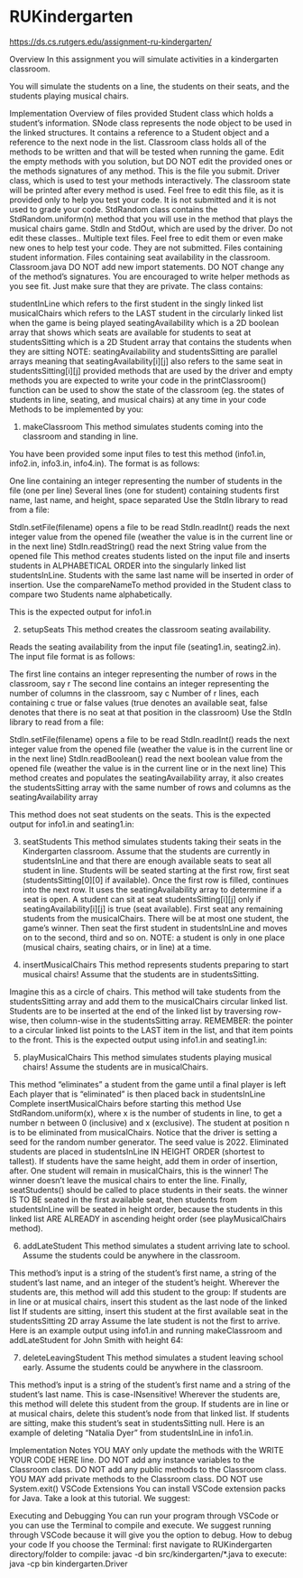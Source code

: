 # RUKindergarten
https://ds.cs.rutgers.edu/assignment-ru-kindergarten/

Overview
In this assignment you will simulate activities in a kindergarten classroom.

You will simulate the students on a line, the students on their seats, and the students playing musical chairs.




Implementation
Overview of files provided
Student class which holds a student’s information.
SNode class represents the node object to be used in the linked structures. It contains a reference to a Student object and a reference to the next node in the list.
Classroom class holds all of the methods to be written and that will be tested when running the game. Edit the empty methods with you solution, but DO NOT edit the provided ones or the methods signatures of any method. This is the file you submit. 
Driver class, which is used to test your methods interactively. The classroom state will be printed after every method is used. Feel free to edit this file, as it is provided only to help you test your code. It is not submitted and it is not used to grade your code.
StdRandom class contains the StdRandom.uniform(n) method that you will use in the method that plays the musical chairs game.
StdIn and StdOut, which are used by the driver. Do not edit these classes..
Multiple text files. Feel free to edit them or even make new ones to help test your code. They are not submitted.
Files containing student information.
Files containing seat availability in the classroom.
Classroom.java
DO NOT add new import statements.
DO NOT change any of the method’s signatures.
You are encouraged to write helper methods as you see fit. Just make sure that they are private.
The class contains:

studentInLine which refers to the first student in the singly linked list
musicalChairs which refers to the LAST student in the circularly linked list when the game is being played
seatingAvailability which is a 2D boolean array that shows which seats are available for students to seat at
studentsSitting which is a 2D Student array that contains the students when they are sitting
NOTE: seatingAvailability and studentsSitting are parallel arrays meaning that seatingAvailability[i][j] also refers to the same seat in studentsSitting[i][j]
provided methods that are used by the driver and empty methods you are expected to write your code in
the printClassroom() function can be used to show the state of the classroom (eg. the states of students in line, seating, and musical chairs) at any time in your code
Methods to be implemented by you:

1. makeClassroom
This method simulates students coming into the classroom and standing in line.

You have been provided some input files to test this method (info1.in, info2.in, info3.in, info4.in). The format is as follows:

One line containing an integer representing the number of students in the file (one per line)
Several lines (one for student) containing students first name, last name, and height, space separated
Use the StdIn library to read from a file:

StdIn.setFile(filename) opens a file to be read
StdIn.readInt() reads the next integer value from the opened file (weather the value is in the current line or in the next line)
StdIn.readString() read the next String value from the opened file
This method creates students listed on the input file and inserts students in ALPHABETICAL ORDER into the singularly linked list studentsInLine. Students with the same last name will be inserted in order of insertion. Use the compareNameTo method provided in the Student class to compare two Students name alphabetically.

This is the expected output for info1.in


2. setupSeats
This method creates the classroom seating availability.

Reads the seating availability from the input file (seating1.in, seating2.in). The input file format is as follows:

The first line contains an integer representing the number of rows in the classroom, say r
The second line contains an integer representing the number of columns in the classroom, say c
Number of r lines, each containing c true or false values (true denotes an available seat, false denotes that there is no seat at that position in the classroom)
Use the StdIn library to read from a file:

StdIn.setFile(filename) opens a file to be read
StdIn.readInt() reads the next integer value from the opened file (weather the value is in the current line or in the next line)
StdIn.readBoolean() read the next boolean value from the opened file (weather the value is in the current line or in the next line)
This method creates and populates the seatingAvailability array, it also creates the studentsSitting array with the same number of rows and columns as the seatingAvailability array
 
This method does not seat students on the seats.
This is the expected output for info1.in and seating1.in:


3. seatStudents
This method simulates students taking their seats in the Kindergarten classroom. Assume that the students are currently in studentsInLine and that there are enough available seats to seat all student in line.
Students will be seated starting at the first row, first seat (studentsSitting[0][0] if available). Once the first row is filled, continues into the next row.
It uses the seatingAvailability array to determine if a seat is open. A student can sit at seat studentsSitting[i][j] only if seatingAvailability[i][j] is true (seat available). 
First seat any remaining students from the musicalChairs. There will be at most one student, the game’s winner.
Then seat the first student in studentsInLine and moves on to the second, third and so on.
NOTE: a student is only in one place (musical chairs, seating chairs, or in line) at a time.


4. insertMusicalChairs
This method represents students preparing to start musical chairs! Assume that the students are in studentsSitting.

Imagine this as a circle of chairs.
This method will take students from the studentsSitting array and add them to the musicalChairs circular linked list.
Students are to be inserted at the end of the linked list by traversing row-wise, then column-wise in the studentsSitting array.
REMEMBER: the pointer to a circular linked list points to the LAST item in the list, and that item points to the front.
This is the expected output using info1.in and seating1.in:


5. playMusicalChairs
This method simulates students playing musical chairs! Assume the students are in musicalChairs.

This method “eliminates” a student from the game until a final player is left
Each player that is “eliminated” is then placed back in studentsInLine 
Complete insertMusicalChairs before starting this method
Use StdRandom.uniform(x), where x is the number of students in line, to get a number n between 0 (inclusive) and x (exclusive). The student at position n is to be eliminated from musicalChairs.
Notice that the driver is setting a seed for the random number generator. The seed value is 2022.
Eliminated students are placed in studentsInLine IN HEIGHT ORDER (shortest to tallest). If students have the same height, add them in order of insertion, after.
One student will remain in musicalChairs, this is the winner! The winner doesn’t leave the musical chairs to enter the line.
Finally, seatStudents() should be called to place students in their seats.
the winner IS TO BE seated in the first available seat,
then students from studentsInLine will be seated in height order, because the students in this linked list ARE ALREADY in ascending height order (see playMusicalChairs method).

6. addLateStudent
This method simulates a student arriving late to school. Assume the students could be anywhere in the classroom.

This method’s input is a string of the student’s first name, a string of the student’s last name, and an integer of the student’s height.
Wherever the students are, this method will add this student to the group:
If students are in line or at musical chairs, insert this student as the last node of the linked list
If students are sitting, insert this student at the first available seat in the studentsSitting 2D array
Assume the late student is not the first to arrive.
Here is an example output using info1.in and running makeClassroom and addLateStudent for John Smith with height 64:


7. deleteLeavingStudent
This method simulates a student leaving school early. Assume the students could be anywhere in the classroom.

This method’s input is a string of the student’s first name and a string of the student’s last name. This is case-INsensitive! 
Wherever the students are, this method will delete this student from the group.
If students are in line or at musical chairs, delete this student’s node from that linked list.
If students are sitting, make this student’s seat in studentsSitting null. 
Here is an example of deleting “Natalia Dyer” from studentsInLine in info1.in.


Implementation Notes
YOU MAY only update the methods with the WRITE YOUR CODE HERE line. 
DO NOT add any instance variables to the Classroom class.
DO NOT add any public methods to the Classroom class.
YOU MAY add private methods to the Classroom class. 
DO NOT use System.exit()
VSCode Extensions
You can install VSCode extension packs for Java. Take a look at this tutorial. We suggest:

Executing and Debugging
You can run your program through VSCode or you can use the Terminal to compile and execute. We suggest running through VSCode because it will give you the option to debug.
How to debug your code
If you choose the Terminal:
first navigate to RUKindergarten directory/folder
to compile:  javac -d bin src/kindergarten/*.java
to execute: java -cp bin kindergarten.Driver
